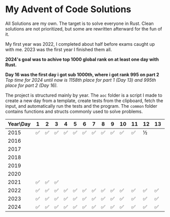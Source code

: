 # My Advent of Code Solutions

All Solutions are my own.
The target is to solve everyone in Rust. Clean solutions are not prioritized, but some are rewritten afterward for the fun of it.

My first year was 2022, I completed about half before exams caught up with me.
2023 was the first year I finished them all.

**2024's goal was to achive top 1000 global rank on at least one day with Rust.**

**Day 16 was the first day i got sub 1000th, where i got rank 995 on part 2**
_Top time for 2024 until now is 1158th place for part 1 (Day 13) and 995th place for part 2 (Day 16)._

The project is structured mainly by year.
The `aoc` folder is a script I made to create a new day from a template, create tests from the clipboard, fetch the input, and automatically run the tests and the program.
The `common` folder contains functions and structs commonly used to solve problems.

| Year\\Day | 1   | 2   | 3   | 4   | 5   | 6   | 7   | 8   | 9   | 10  | 11  | 12  | 13  | 14  | 15  | 16  | 17  | 18  | 19  | 20  | 21  | 22  | 23  | 24  | 25  |
| --------- | --- | --- | --- | --- | --- | --- | --- | --- | --- | --- | --- | --- | --- | --- | --- | --- | --- | --- | --- | --- | --- | --- | --- | --- | --- |
| 2015      | ✅  | ✅  | ✅  | ✅  | ✅  | ✅  | ✅  | ✅  | ✅  | ✅  | ✅  | ½   |     |     |     |     |     |     |     |     |     |     |     |     |     |
| 2016      |     |     |     |     |     |     |     |     |     |     |     |     |     |     |     |     |     |     |     |     |     |     |     |     |     |
| 2017      |     |     |     |     |     |     |     |     |     |     |     |     |     |     |     |     |     |     |     |     |     |     |     |     |     |
| 2018      |     |     |     |     |     |     |     |     |     |     |     |     |     |     |     |     |     |     |     |     |     |     |     |     |     |
| 2019      |     |     |     |     |     |     |     |     |     |     |     |     |     |     |     |     |     |     |     |     |     |     |     |     |     |
| 2020      |     |     |     |     |     |     |     |     |     |     |     |     |     |     |     |     |     |     |     |     |     |     |     |     |     |
| 2021      | ✅  | ✅  | ✅  |     |     |     |     |     |     |     |     |     |     |     |     |     |     |     |     |     |     |     |     |     |     |
| 2022      | ✅  | ✅  | ✅  | ✅  | ✅  | ✅  | ✅  | ✅  | ✅  | ✅  | ✅  | ✅  | ✅  | ✅  | ✅  | ½   | ½   | ✅  | ✅  | ✅  |     |     |     |     |     |
| 2023      | ✅  | ✅  | ✅  | ✅  | ✅  | ✅  | ✅  | ✅  | ✅  | ✅  | ✅  | ✅  | ✅  | ✅  | ✅  | ✅  | ✅  | ✅  | ✅  | ✅  | ✅  | ✅  | ✅  | ✅  | ✅  |
| 2024      | ✅  | ✅  | ✅  | ✅  | ✅  | ✅  | ✅  | ✅  | ✅  | ✅  | ✅  | ✅  | ✅  | ✅  | ✅  | ✅  | ✅  |     |     |     |     |     |     |     |     |
